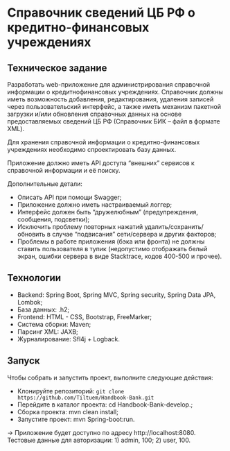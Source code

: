 # Справочник сведений ЦБ РФ о кредитно-финансовых учреждениях

## Техническое задание
Разработать web-приложение для администрирования справочной информации о кредитнофинансовых учреждениях.
Справочник должны иметь возможность добавления, редактирования, удаления записей через
пользовательский интерфейс, а также иметь механизм пакетной загрузки и/или обновления
справочных данных на основе предоставляемых сведений ЦБ РФ (Справочник БИК – файл в формате XML).

Для хранения справочной информации о кредитно-финансовых учреждениях необходимо
спроектировать базу данных.

Приложение должно иметь API доступа “внешних” сервисов к справочной информации и её
поиску.

Дополнительные детали:
* Описать API при помощи Swagger;
* Приложение должно иметь настраиваемый логгер;
* Интерфейс должен быть “дружелюбным” (предупреждения, сообщения, подсветки);
* Исключить проблему повторных нажатий удалить/сохранить/обновить в случае “подвисания”
  сети/сервера и других факторов;
* Проблемы в работе приложения (бэка или фронта) не должны ставить пользователя в тупик
  (недопустимо отображать белый экран, ошибки сервера в виде Stacktrace, кодов 400-500 и
  прочее).

## Технологии
* Backend: Spring Boot, Spring MVC, Spring security, Spring Data JPA, Lombok;
* База данных: .h2;
* Frontend: HTML - CSS, Bootstrap, FreeMarker;
* Система сборки: Maven;
* Парсинг XML: JAXB;
* Журналирование: Sfl4j + Logback.

## Запуск
Чтобы собрать и запустить проект, выполните следующие действия:
* Клонируйте репозиторий: `git clone https://github.com/Tiltuem/Handbook-Bank.git`
* Перейдите в каталог проекта: cd Handbook-Bank-develop.;
* Сборка проекта: mvn clean install;
* Запустите проект: mvn Spring-boot:run.

-> Приложение будет доступно по адресу http://localhost:8080. Тестовые данные для авторизации: 1) admin, 100; 2) user, 100.
